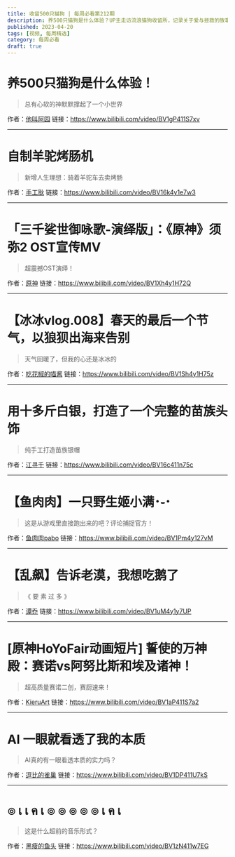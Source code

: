 ```yaml
---
title: 收留500只猫狗 | 每周必看第212期
description: 养500只猫狗是什么体验？UP主走访流浪猫狗收留所，记录关于爱与拯救的故事。
published: 2023-04-20
tags: [视频, 每周精选]
category: 每周必看
draft: true
---
```


# 养500只猫狗是什么体验！
> 总有心软的神默默撑起了一个小世界

作者：[他叫阿园](https://space.bilibili.com/2041168605)
链接：https://www.bilibili.com/video/BV1gP411S7xv

---

# 自制羊驼烤肠机
> 新增人生理想：骑着羊驼车去卖烤肠

作者：[手工耿](https://space.bilibili.com/280793434)
链接：https://www.bilibili.com/video/BV16k4y1e7w3

---

# 「三千娑世御咏歌-演绎版」：《原神》须弥2 OST宣传MV
> 超震撼OST演绎！

作者：[原神](https://space.bilibili.com/401742377)
链接：https://www.bilibili.com/video/BV1Xh4y1H72Q

---

# 【冰冰vlog.008】春天的最后一个节气，以狼狈出海来告别
> 天气回暖了，但我的心还是冰冰的

作者：[吃花椒的喵酱](https://space.bilibili.com/2026561407)
链接：https://www.bilibili.com/video/BV1Sh4y1H75z

---

# 用十多斤白银，打造了一个完整的苗族头饰
> 纯手工打造苗族银帽

作者：[江寻千](https://space.bilibili.com/1895195099)
链接：https://www.bilibili.com/video/BV16c411n75c

---

# 【鱼肉肉】一只野生姬小满･֊･
> 这是从游戏里直接跑出来的吧？评论捕捉官方！

作者：[鱼肉肉pabo](https://space.bilibili.com/31761139)
链接：https://www.bilibili.com/video/BV1Pm4y127vM

---

# 【乱飙】告诉老漠，我想吃鹅了
> 《 要 素 过 多 》

作者：[谭乔](https://space.bilibili.com/330415548)
链接：https://www.bilibili.com/video/BV1uM4y1y7UP

---

# [原神HoYoFair动画短片] 誓使的万神殿：赛诺vs阿努比斯和埃及诸神！
> 超高质量赛诺二创，赛厨速来！

作者：[KieruArt](https://space.bilibili.com/2058473955)
链接：https://www.bilibili.com/video/BV1aP411S7a2

---

# AI 一眼就看透了我的本质
> AI真的有一眼看透本质的实力吗？

作者：[逗比的雀巢](https://space.bilibili.com/5294454)
链接：https://www.bilibili.com/video/BV1DP411U7kS

---

# ๏ เ เ ค เ ๏ ๏ ๏ ๏ ๏ เ ค เ
> 这是什么超前的音乐形式？

作者：[黑瘦的鱼头](https://space.bilibili.com/16649592)
链接：https://www.bilibili.com/video/BV1zN411w7EG

